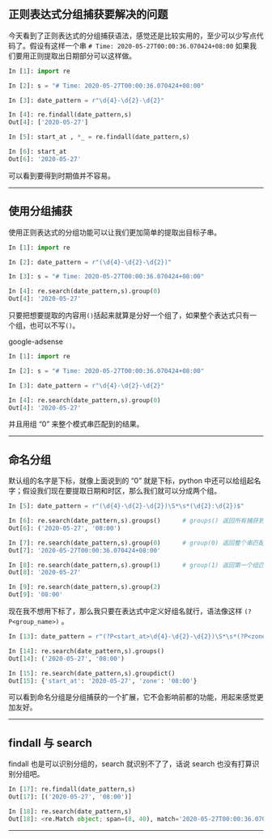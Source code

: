 ## 正则表达式分组捕获要解决的问题
今天看到了正则表达式的分组捕获语法，感觉还是比较实用的，至少可以少写点代码了。假设有这样一个串 `# Time: 2020-05-27T00:00:36.070424+08:00` 如果我们要用正则提取出日期部分可以这样做。
```python
In [1]: import re                                                               

In [2]: s = "# Time: 2020-05-27T00:00:36.070424+08:00"                          

In [3]: date_pattern = r"\d{4}-\d{2}-\d{2}"                                     

In [4]: re.findall(date_pattern,s)                                              
Out[4]: ['2020-05-27']

In [5]: start_at , *_ = re.findall(date_pattern,s)                              

In [6]: start_at                                                                
Out[6]: '2020-05-27'
```
可以看到要得到时期值并不容易。

---

## 使用分组捕获
使用正则表达式的分组功能可以让我们更加简单的提取出目标子串。
```python
In [1]: import re                                                               

In [2]: date_pattern = r"(\d{4}-\d{2}-\d{2})"                                   

In [3]: s = "# Time: 2020-05-27T00:00:36.070424+08:00"                          

In [4]: re.search(date_pattern,s).group(0)                                      
Out[4]: '2020-05-27'

```
只要把想要提取的内容用`()`括起来就算是分好一个组了，如果整个表达式只有一个组，也可以不写`()`。

google-adsense

```python
In [1]: import re                                                               

In [2]: s = "# Time: 2020-05-27T00:00:36.070424+08:00"                          

In [3]: date_pattern = r"\d{4}-\d{2}-\d{2}"                                     

In [4]: re.search(date_pattern,s).group(0)                                      
Out[4]: '2020-05-27'
```
并且用组 “0” 来整个模式串匹配到的结果。

---

## 命名分组
默认组的名字是下标，就像上面说到的 “0” 就是下标，python 中还可以给组起名字；假设我们现在要提取日期和时区，那么我们就可以分成两个组。
```python
In [5]: date_pattern = r"(\d{4}-\d{2}-\d{2})\S*\s*(\d{2}:\d{2})$"               

In [6]: re.search(date_pattern,s).groups()      # groups() 返回所有捕获到的内容                                
Out[6]: ('2020-05-27', '08:00')

In [7]: re.search(date_pattern,s).group(0)      # group(0) 返回整个串匹配到的内容                        
Out[7]: '2020-05-27T00:00:36.070424+08:00'

In [8]: re.search(date_pattern,s).group(1)      # group(1) 返回第一个组匹配到的内容                            
Out[8]: '2020-05-27'

In [9]: re.search(date_pattern,s).group(2)                                      
Out[9]: '08:00'
```
现在我不想用下标了，那么我只要在表达式中定义好组名就行，语法像这样 `(?P<group_name>)` 。

```python
In [13]: date_pattern = r"(?P<start_at>\d{4}-\d{2}-\d{2})\S*\s*(?P<zone>\d{2}:\d{2})$"                                         

In [14]: re.search(date_pattern,s).groups()                                                                                    
Out[14]: ('2020-05-27', '08:00')

In [15]: re.search(date_pattern,s).groupdict()                                                                                 
Out[15]: {'start_at': '2020-05-27', 'zone': '08:00'}
```

可以看到命名分组是分组捕获的一个扩展，它不会影响前都的功能，用起来感觉更加友好。

---


## findall 与 search
findall 也是可以识别分组的，search 就识别不了了，话说 search 也没有打算识别分组吧。
```python
In [17]: re.findall(date_pattern,s)                                                                                            
Out[17]: [('2020-05-27', '08:00')]

In [18]: re.search(date_pattern,s)                                                                                             
Out[18]: <re.Match object; span=(8, 40), match='2020-05-27T00:00:36.070424+08:00'>
```

---
